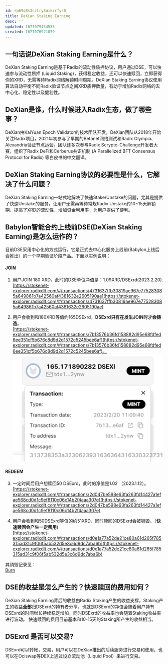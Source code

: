 ```yaml
---
id: rp69q8s3cztry8uikzrfys0
title: DeXian Staking Earning
desc: ''
updated: 1677079434533
created: 1677076921879
---
```




## 一句话说DeXian Staking Earning是什么？

DeXian Staking Earning是基于Radix的流动性质押协议，用户通过DSE，可以快速参与流动性质押 (Liquid Staking)，获得稳定收益，还可以快速赎回，立即获得你的XRD，无需等待Radix网络解锁时间周期。DeXian Staking Earning协议使用算法自动平衡不同Radix验证节点之间XRD质押数量，有助于增加Radix网络的去中心化、稳定性以及健壮性。

## DeXian是谁，什么时候进入Radix生态，做了哪些事？

DeXian由KaiYuan Epoch Validator的技术团队开发，DeXian团队从2018年开始关注Radix项目，2021年初参与了早期的Betanet网络测试和Radix Olympia、Alexandria验证节点运营。团队还多次参与Radix Scrypto-Challenge开发者大赛，组织了Radix DeFi和Cerberus共识机制 (A Parallelized BFT Consensus Protocol for Radix) 等白皮书的中文翻译。

## DeXian Staking Earning协议的必要性是什么，它解决了什么问题？

DeXian Staking Earning一站式地解决了快速Stake/Unstake的问题，尤其是提供了快速Unstake的服务，让用户无需再等待常规Radix Unstake约10~15天解锁期，提高了XRD的流动性，增加资金利用率，为用户提供了便利。

## Babylon智能合约上线前DSE(DeXian Staking Earning)是怎么运作的？

目前DSE采用中心化的方式运行，它是正式去中心化服务上线前(Babylon上线后会推出）的一个早期验证阶段产品。下面以实例说明：

#### JOIN
1.  用户JOIN 180 XRD，此时的DSE单位净值是：1.09XRD/DSExrd(2023.2.20).  
[https://stokenet-explorer.radixdlt.com/#/transactions/4731637ffb30819ae967e775283085a649861b7a42560af4381632e2605190ae](https://stokenet-explorer.radixdlt.com/#/transactions/4731637ffb30819ae967e775283085a649861b7a42560af4381632e2605190ae)

2. 用户会收到和180XRD等值约165DSExrd，**DSExrd只有在发生JOIN时才会铸造**。   
[https://stokenet-explorer.radixdlt.com/#/transactions/7b13576b36fd158882d95e68fdfed6ee351cf5b676c8d9d2d1572c5245bee6af](https://stokenet-explorer.radixdlt.com/#/transactions/7b13576b36fd158882d95e68fdfed6ee351cf5b676c8d9d2d1572c5245bee6af)。   
![mint](assets/images/mint.png)

#### REDEEM

3. 一定时间后用户想赎回50 DSExrd，此时的净值是1.02 （2023.1.12）。  
[https://stokenet-explorer.radixdlt.com/#/transactions/2d047be598e63fa263fd14427a1efae568cd0d1c9ef8110c06c14b2f4aaa307e](https://stokenet-explorer.radixdlt.com/#/transactions/2d047be598e63fa263fd14427a1efae568cd0d1c9ef8110c06c14b2f4aaa307e)

4. 用户会收到和50DSExrd等值的约51XRD，同时赎回的DSExrd会被销毁。（**快速赎回会产生一定费用**)   
[https://stokenet-explorer.radixdlt.com/#/transactions/d0e1a77a52de21ce80a61d265f785315ad31c9f06f5ab532d5e3c6d9dc7aba6b](https://stokenet-explorer.radixdlt.com/#/transactions/d0e1a77a52de21ce80a61d265f785315ad31c9f06f5ab532d5e3c6d9dc7aba6b)  

其销毁记录见：  
[Burn](
https://stokenet-explorer.radixdlt.com/#/transactions/f0fa8ea84e9c18f719cdc23c5303fe2bdadd42333171c8b92c5a2d6fcb2a3814)

## DSE的收益是怎么产生的？快速赎回的费用如何？
DeXian Staking Earning背后的收益由Radix Staking产生的收益支撑，Staking产生的收益**全部**归DSExrd的持有者分享，也就是DSExrd的净值会随着用户持有DSExrd的时间增长持续稳定增加，同时DSExrd的收益率也会随着Staking收益率进行波动。
快速赎回的费用目前基本和10-15天的Staking所产生的收益相当。

## DSExrd 是否可以交易?
DSExrd可以转帐，交易，用户可以在DeXian推出的后续服务进行交易和使用，也可以在Ociswap等DEX上通过设立流动池（Liquid Pool）来进行交易。
